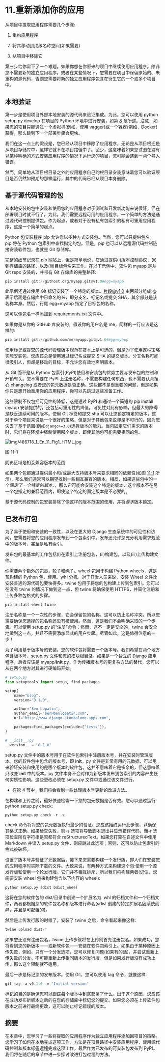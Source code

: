 # 11.重新添加你的应用

从项目中提取应用程序需要几个步骤:

1.  重构应用程序

2.  将其移动到顶级名称空间(如果需要)

3.  从项目中移除它

第三步给你留下了一个难题，如果你想在你原来的项目中继续使用应用程序。除非您不需要新的独立应用程序，或者在某些情况下，您需要在项目中保留原始的、未重构的源代码，否则您需要将新的独立应用程序包含在衍生它的一个或多个项目中。

## 本地验证

第一步是使用项目外部本地安装的源代码来验证集成。为此，您可以使用 python setup.py develop 在项目的 Python 环境中进行安装，如第 [8](08.html) 章所述。注意，如果您的项目只能通过一个虚拟机(例如，使用 vagger)或一个容器(例如，Docker)获得，那么跳到下一个部署步骤会更快。

我们在这一点上的假设是，您已经从项目中移除了应用程序，无论是从项目根还是从项目存储库中，这样它就不在项目路径中了。至少，这意味着如果您试图在没有以某种明确的方式安装应用程序的情况下运行您的项目，您可能会遇到一两个导入错误。

然而，简单地从项目根目录之外的应用程序自己的根目录安装意味着您可以验证项目是否仍然如预期的那样运行，其中的代码已经从项目本身删除。

## 基于源代码管理的包

从本地安装的包中安装和使用您的应用程序对于测试和开发新功能来说很好，但在部署项目时就不行了。为此，我们需要远程可用的应用程序，一个简单的方法是通过源代码控制提供包。作为起点，或者对于没有私有包索引的私有可重用应用程序，这是一个简单的起点。

Python 包安装程序 pip 允许您以多种方式安装包。当然，您可以只提供包名，pip 将在 Python 包索引中查找指定的包。但是，pip 也可以从远程源代码控制链接安装软件包，也就是 Git 存储库。

完整的细节记录在 pip 网站上，但是简单地说，它通过提供(I)版本控制协议，(ii)到存储库的路径，以及(iii)目标包名来工作。在以下示例中，软件包 myapp 是从 Git repo 安装的，并带有 Git 存储库的完整路径:

```py
pip install git://githost.org/myapp.git@v1.0#egg=myapp

```

此示例还通过使用 Git 标记安装了一个特定的版本。片段@v1.0 由两部分组成:@表示后面是存储库中已命名的*头*，即分支名、标记名或提交 SHA，其余部分是该名称本身。然后，行尾 egg=myapp 指定了目标包的名称。

这可以像包名一样添加到 requirements.txt 文件中。

如果你是从你的 GitHub 库安装的，假设你的用户名是 me，同样的一行应该是这样的:

```py
pip install git://github.com/me/myapp.git@v1.0#egg=myapp

```

使用标记或提交的源代码管理版本规范在技术上是可选的，但是为了使用这种策略实际安装包，您应该总是使用通过标记名或提交 SHA 的提交版本。分支名称可能很吸引人，但却是移动的目标，不允许您有效地声明版本。

从 Git 而不是从 Python 包索引(PyPI)使用和安装包的优势主要与发布包的控制和开销有关。您不需要在 PyPI 上注册名称，不需要构建任何东西，也不需要认真担心 changelog 或者您的包元数据是否正确。这些都不是很重要的问题，但是如果你只是想开始重用你的应用程序，你可以先跳过这些准备工作。

这些限制不仅包括可见性的降低，这是通过 PyPI 和通过一个简短的 pip install myapp 安装提供的，还包括可重用性的降低。可见性对此有影响，但最大的障碍是缺乏连续可用的版本。使用 Git 标签和提交 sha 可以让您锁定特定的版本，这对于单个项目来说是一个很好的策略，但是对于其他包来说却是不可行的，因为您失去了基于范围(例如`django>=3.0`)选择版本的能力。当包固定它们需求的版本时，它们将在环境中强制使用那个版本，即使其他包可能需要相同的包。

![img/486718_1_En_11_Fig1_HTML.jpg](img/486718_1_En_11_Fig1_HTML.jpg)

图 11-1

阴影区域是相互兼容版本的范围

如果两个包都通过提供最小和/或最大支持版本号来要求相同的依赖性(如图 [11-1](#Fig1) 所示)，那么我们通常可以期望找到一些相互兼容的版本。相反，如果这些包中的一个*固定了一个特定的版本，*，那么它可能会安装这个特定的版本，这个版本不在另一个包指定的兼容范围内，即使这个特定的固定版本是不必要的。

基于源代码控制的包安装排除了像这样的版本范围的使用，并将*要求*版本锁定。

## 已发布打包

为了易于使用和安装的一致性，以及在更大的 Django 生态系统中的可见性和访问，您需要将您的应用程序发布到一个包索引中。发布还允许您充分利用需求规范中的版本号，甚至是私有索引。

发布包的最基本的工作包括(I)在索引上注册包名，(ii)构建包，以及(iii)上传构建文件。

你需要两个额外的包裹，轮子和绳子。wheel 包用于构建 Python wheels，这是预构建的 Python 包，使用。whl 分机。对于开发人员来说，安装 Wheel 文件比安装普通的源代码包要快得多。twine 包用于将您的包构建上传到包索引。您可以在没有 twine 的情况下做到这一点，但 twine 将确保使用 HTTPS，并简化注册和上传多种包格式的步骤。

```py
pip install wheel twine

```

注册名称是一个一次性的步骤，它会保留包的名称。这可以防止名称冲突，所以您需要确保您选择的包名称还没有被使用。然而，这是我们不会明确采取的一个步骤。可以使用 setup.py 的“注册”命令；然而，这不一定是安全的，twine 会安全地做到这一点，并且不需要添加显式的用户步骤。尽管如此，这是值得注意的一步！

为了利用基于版本号的安装，您的软件包将需要一个版本号。我们希望在两个地方包含版本号，setup.py 文件和您的模块根目录。如果是一个独立的 Django 应用程序，后者应该是 myapp/__init__.py。作为传播版本号的更复杂方法的替代，您可以从在两个地方对其进行硬编码开始。

```py
# setup.py
from setuptools import setup, find_packages

setup(
    name="blog",
    version="0.1.0",

    author="Ben Lopatin",
    author_email="ben@benlopatin.com",
    url="http://www.django-standalone-apps.com",

    packages=find_packages(exclude=["tests"]),
)

# __init__.py
__version__ = "0.1.0"

```

setup.py 文件中的版本号用于在软件包索引中注册版本号，并在安装时管理版本。您的软件包中包含的版本号，即 __init__。py 文件是非常有用的元数据，可以用来验证安装和使用的是哪个版本的软件包。这并不意味着它是多余的，但这意味着只改变 __init__ 中的版本。py 文件本身不会对作为新版本发布到包索引的内容产生任何实质性影响。这些更改必须在 setup.py 文件中或通过该文件进行。

*   在第 4 节中，我们将会看到一些处理版本号更新的改进方法。

在构建和上传之前，最好快速检查一下您的包元数据是否有效。您可以通过运行 python setup.py check:

```py
python setup.py check -r -s

```

check 命令将对您的包元数据执行最少的验证。您应该始终运行此步骤，以确保其格式正确。如果检查失败，则-s 选项将导致脚本退出并显示错误代码，而-r 选项检查所有字符串是否都符合 reStructuredText。如果您打算在自述文件中使用 Markdown 并读入 setup.py 文件，则应跳过此选项；否则，这可以防止包索引的格式被破坏。

设置了版本号并验证了元数据后，接下来您需要构建一个发行版，即人们在安装您的应用程序时实际下载的文件。大致来说，有两种方式来构建这个包:使用一个源发行版和使用一个轮发行版。它们并不相互排斥，所以我们将构建两者(记住，您需要安装 wheel 包来构建包含以下内容的 wheel):

```py
python setup.py sdist bdist_wheel

```

这将在您的软件包的 dist/目录中创建一个扩展名为. whl 的归档文件和一个归档文件，两者都根据您的软件包名称和版本进行命名(sdist 创建的特定扩展名因系统而异，并且是可配置的)。

然后是上传发行版的时候了，安装了 twine 之后，命令看起来像这样:

```py
twine upload dist/*

```

如果您还没有注册包名，twine 上传步骤将在上传前首先注册包名。如果成功，您将看到您的新版本——或新软件包——安装在软件包索引上。如果由于某种原因上传失败，例如，只有一个分发选项，您可以修复问题(如果有的话)，并尝试重新上传失败的分发。不可能重新上传相同版本的发行版，但是如果发行版没有成功上传，那么这个限制就不适用。

最后一步是标记您的发布版本。使用 Git，您可以使用 tag 命令，就像这样:

```py
git tag -a v0.1.0 -m "Initial version"

```

标记的目的是确保您可以跟踪每个版本中到底部署了什么。出于这个原因，您应该在成功发布新版本之后的在您的存储库中标记您的提交。如果您必须在上传软件包版本之前进行最终更改，这可以防止标记错误的版本。

## 摘要

在本章中，您学习了一些将提取的应用程序作为独立应用程序添加回项目的策略。您学习了如何在本地完成这项工作，方法是在项目路径中安装应用程序，使用源代码控制和版本标签远程完成这项工作，最后作为已发布的可安装包发布到 PyPI。我们将在随后的章节中进一步探讨改进打包过程的方法。
